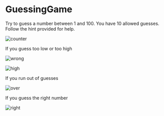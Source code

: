 # GuessingGame

Try to guess a number between 1 and 100. You have 10 allowed guesses. Follow the hint provided for help.

![counter](https://user-images.githubusercontent.com/68308399/181633365-7056c3d0-b712-4f02-a4dd-68bbf3e6f7d9.JPG)

If you guess too low or too high

![wrong](https://user-images.githubusercontent.com/68308399/181633807-0ce331c0-0816-4b4d-95f8-fa15299832a7.JPG)

![high](https://user-images.githubusercontent.com/68308399/181633966-72bdf3fa-fdb4-4f22-9ba0-327f1690f5aa.JPG)

If you run out of guesses

![over](https://user-images.githubusercontent.com/68308399/181634140-620c88ef-d59b-4c88-bfa4-2fb8710e26a5.JPG)

If you guess the right number

![right](https://user-images.githubusercontent.com/68308399/181634372-dc4041fb-982b-4ebb-9002-90294550f489.JPG)
